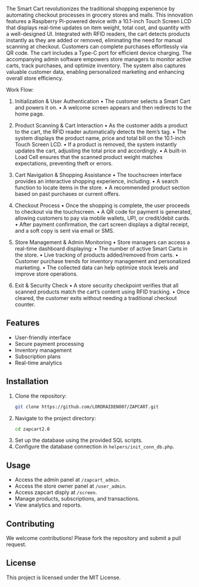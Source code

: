 The Smart Cart revolutionizes the traditional shopping experience by automating checkout processes in grocery stores and malls. This innovation features a Raspberry Pi-powered device with a 10.1-inch Touch Screen LCD that displays real-time updates on item weight, total cost, and quantity with a well-designed UI. Integrated with RFID readers, the cart detects products instantly as they are added or removed, eliminating the need for manual scanning at checkout. Customers can complete purchases effortlessly via QR code. The cart includes a Type-C port for efficient device charging. The accompanying admin software empowers store managers to monitor active carts, track purchases, and optimize inventory. The system also captures valuable customer data, enabling personalized marketing and enhancing overall store efficiency.

Work Flow: 
1. Initialization & User Authentication
• The customer selects a Smart Cart and powers it on.
• A welcome screen appears and then redirects to the home page.

2. Product Scanning & Cart Interaction
• As the customer adds a product to the cart, the RFID reader automatically detects the item’s tag.
• The system displays the product name, price and total bill on the 10.1-inch Touch Screen LCD.
• If a product is removed, the system instantly updates the cart, adjusting the total price and accordingly.
• A built-in Load Cell ensures that the scanned product weight matches expectations, preventing theft or errors.

3. Cart Navigation & Shopping Assistance
• The touchscreen interface provides an interactive shopping experience, including:
• A search function to locate items in the store.
• A recommended product section based on past purchases or current offers.

4. Checkout Process
• Once the shopping is complete, the user proceeds to checkout via the touchscreen.
• A QR code for payment is generated, allowing customers to pay via mobile wallets, UPI, or credit/debit cards.
• After payment confirmation, the cart screen displays a digital receipt, and a soft copy is sent via email or SMS.

5. Store Management & Admin Monitoring
• Store managers can access a real-time dashboard displaying:
• The number of active Smart Carts in the store.
• Live tracking of products added/removed from carts.
• Customer purchase trends for inventory management and personalized marketing.
• The collected data can help optimize stock levels and improve store operations.

6. Exit & Security Check
• A store security checkpoint verifies that all scanned products match the cart’s content using RFID tracking.
• Once cleared, the customer exits without needing a traditional checkout counter.

## Features
- User-friendly interface
- Secure payment processing
- Inventory management
- Subscription plans
- Real-time analytics

## Installation
1. Clone the repository:
   ```bash
   git clone https://github.com/LORDRAIDEN007/ZAPCART.git
   ```
2. Navigate to the project directory:
   ```bash
   cd zapcart2.0
   ```
3. Set up the database using the provided SQL scripts.
4. Configure the database connection in `helpers/init_conn_db.php`.

## Usage
- Access the admin panel at `/zapcart_admin`.
- Access the store owner panel at `/user_admin`.
- Access zapcart disply at `/screen`.
- Manage products, subscriptions, and transactions.
- View analytics and reports.

## Contributing
We welcome contributions! Please fork the repository and submit a pull request.

## License
This project is licensed under the MIT License.
